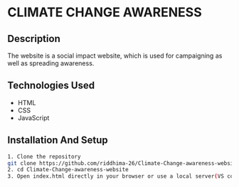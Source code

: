 # CLIMATE CHANGE AWARENESS

## Description
The website is a social impact website, which is used for campaigning as well as spreading awareness.

## Technologies Used
- HTML
- CSS
- JavaScript

## Installation And Setup
```bash
1. Clone the repository
git clone https://github.com/riddhima-26/Climate-Change-awareness-website.git
2. cd Climate-Change-awareness-website
3. Open index.html directly in your browser or use a local server(VS code).
